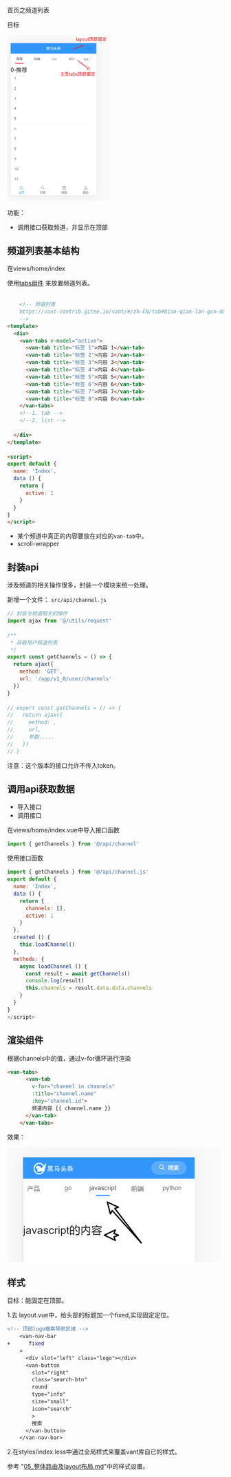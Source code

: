 首页之频道列表

目标

<img src="asset/image-20200410163306376.png" alt="image-20200410163306376" style="zoom:50%;" />



功能：

- 调用接口获取频道，并显示在顶部

## 频道列表基本结构

在views/home/index

使用[tabs组件](https://youzan.github.io/vant/#/zh-CN/tab#hua-dong-qie-huan) 来放置频道列表。

```html

    <!-- 频道列表
    https://vant-contrib.gitee.io/vant/#/zh-CN/tab#biao-qian-lan-gun-dong
    -->
<template>
  <div>
    <van-tabs v-model="active">
      <van-tab title="标签 1">内容 1</van-tab>
      <van-tab title="标签 2">内容 2</van-tab>
      <van-tab title="标签 3">内容 3</van-tab>
      <van-tab title="标签 4">内容 4</van-tab>
      <van-tab title="标签 5">内容 5</van-tab>
      <van-tab title="标签 6">内容 6</van-tab>
      <van-tab title="标签 7">内容 7</van-tab>
      <van-tab title="标签 8">内容 8</van-tab>
    </van-tabs>
    <!--1. tab -->
    <!--2. list -->

  </div>
</template>

<script>
export default {
  name: 'Index',
  data () {
    return {
      active: 1
    }
  }
}
</script>

```

- 某个频道中真正的内容要放在对应的`van-tab`中。
- scroll-wrapper 



## 封装api

涉及频道的相关操作很多，封装一个模块来统一处理。

新增一个文件： `src/api/channel.js`

```js
// 封装与频道相关的操作
import ajax from '@/utils/request'

/**
 * 获取用户频道列表
 */
export const getChannels = () => {
  return ajax({
    method: 'GET',
    url: '/app/v1_0/user/channels'
  })
}

// export const getChannels = () => {
//   return ajax({
//     method: ,
//     url,
//     参数.....
//   })
// }

```

注意：这个版本的接口允许不传入token。

## 调用api获取数据

- 导入接口
- 调用接口

在views/home/index.vue中导入接口函数

```js
import { getChannels } from '@/api/channel'
```

使用接口函数 

```js
import { getChannels } from '@/api/channel.js'
export default {
  name: 'Index',
  data () {
    return {
      channels: [],
      active: 1
    }
  },
  created () {
    this.loadChannel()
  },
  methods: {
    async loadChannel () {
      const result = await getChannels()
      console.log(result)
      this.channels = result.data.data.channels
    }
  }
}
</script>
```

## 渲染组件

根据channels中的值，通过v-for循环进行渲染

```html
<van-tabs>
      <van-tab
        v-for="channel in channels"
        :title="channel.name"
        :key="channel.id">
        频道内容 {{ channel.name }}
      </van-tab>
    </van-tabs>
```

效果：

![image-20200707104853206](asset/image-20200707104853206.png)

## 样式

目标：能固定在顶部。

1.去 layout.vue中，给头部的标题加一个fixed,实现固定定位。

```diff
<!-- 顶部logo搜索导航区域 -->
    <van-nav-bar
+      fixed
    >
      <div slot="left" class="logo"></div>
      <van-button
        slot="right"
        class="search-btn"
        round
        type="info"
        size="small"
        icon="search"
        >
        搜索
      </van-button>
    </van-nav-bar>
```

2.在styles/index.less中通过全局样式来覆盖vant库自已的样式。

参考 "[05_整体路由及layout布局.md]()"中的样式设置。







